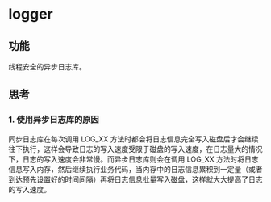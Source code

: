 # logger

## 功能

线程安全的异步日志库。

## 思考

### 1. 使用异步日志库的原因

同步日志库在每次调用 LOG_XX 方法时都会将日志信息完全写入磁盘后才会继续往下执行，这样会导致日志的写入速度受限于磁盘的写入速度，在日志量大的情况下，日志的写入速度会非常慢。而异步日志库则会在调用 LOG_XX 方法时将日志信息写入内存，然后继续执行业务代码，当内存中的日志信息累积到一定量（或者到达预先设置好的时间间隔）再将日志信息批量写入磁盘，这样就大大提高了日志的写入速度。
